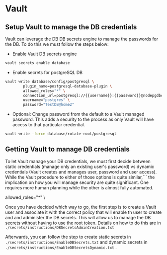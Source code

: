 # Vault

## Setup Vault to manage the DB credentials

Vault can leverage the DB DB secrets engine to manage the passwords for the DB. To do this we must follow the steps below:


- Enable Vault DB secrets engine

```bash
vault secrets enable database
```

- Enable secrets for postgreSQL DB

```bash
vault write database/config/postgresql \
        plugin_name=postgresql-database-plugin \
        allowed_roles="*" \
        connection_url=postgresql://{{username}}:{{password}}@nodepgdbcont:5432/postgres?sslmode=disable \
        username="postgres" \
        password="TestDB@home2"
```
- Optional: Change password from the default to a Vault managed password. This adds a security to the process as only Vault will have access to that particular credential.

```bash
vault write -force database/rotate-root/postgresql
```

## Getting Vault to manage DB credentials
To let Vault manage your DB credentials, we must first decide between static credentials (manage only an existing user's password) vs dynamic credentials (Vault creates and manages user, password and user access). While the Vault procedure to either of those options is quite similar,``` the implication on how you will manage security are quite significant. One requires more human planning while the other is almost fully automated.

allowed_roles="*" \

Once you have decided which way to go, the first step is to create a Vault user and associate
it with the correct policy that will enable th user to create and and administer the DB secrets. This will allow us to manage the DB secrets without having to use the root token. Details on how to do this are in ```./secrets/instructions/DBSecretsAdminCreation.txt```

Afterwards, you can follow the step to create static secrets in ```./secrets/instructions/EnableDBSecrets.txt```  and dynamic secrets in ```./secrets/instructions/EnableDBSecretsDynamic.txt``` .

